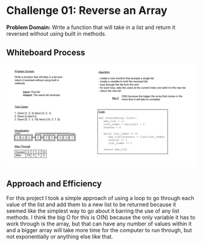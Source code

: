# Challenge 01: Reverse an Array

**Problem Domain:** Write a function that will take in a list and return it reversed without using built in methods.

## Whiteboard Process

![whiteboard](./challenge_array-reverse_whiteboard.jpg)

## Approach and Efficiency

For this project I took a simple approach of using a loop to go through each value of the list and add them to a new list to be returned because it seemed like the simplest way to go about it barring the use of any list methods. I think the big O for this is O(N) because the only variable it has to work through is the array, but that can have any number of values within it and a bigger array will take more time for the computer to run through, but not exponentially or anything else like that.
